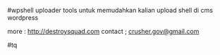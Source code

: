 #wpshell uploader
tools untuk memudahkan kalian upload shell di cms wordpress

more : http://destroysquad.com
contact ; crusher.gov@gmail.com

#tq 
